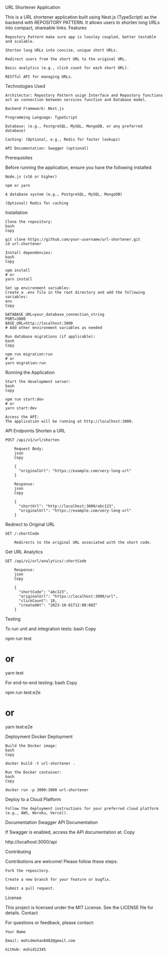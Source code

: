 URL Shortener Application

This is a URL shortener application built using Nest.js (TypeScript) as the backend with REPOSITORY PATTERN. It allows users to shorten long URLs into compact, shareable links.
Features

    Repostory Pattern make sure app is loosley coupled, better testable and scalable.

    Shorten long URLs into concise, unique short URLs.

    Redirect users from the short URL to the original URL.

    Basic analytics (e.g., click count for each short URL).

    RESTful API for managing URLs.

Technologies Used

    Architectur: Repostory Pattern usign Interface and Repostory functions act as connection between services function and Database model.

    Backend Framework: Nest.js

    Programming Language: TypeScript

    Database: (e.g., PostgreSQL, MySQL, MongoDB, or any preferred database)

    Caching: (Optional, e.g., Redis for faster lookups)

    API Documentation: Swagger (optional)

Prerequisites

Before running the application, ensure you have the following installed:

    Node.js (v16 or higher)

    npm or yarn

    A database system (e.g., PostgreSQL, MySQL, MongoDB)

    (Optional) Redis for caching

Installation

    Clone the repository:
    bash
    Copy

    git clone https://github.com/your-username/url-shortener.git
    cd url-shortener

    Install dependencies:
    bash
    Copy

    npm install
    # or
    yarn install

    Set up environment variables:
    Create a .env file in the root directory and add the following variables:
    env
    Copy

    DATABASE_URL=your_database_connection_string
    PORT=3000
    BASE_URL=http://localhost:3000
    # Add other environment variables as needed

    Run database migrations (if applicable):
    bash
    Copy

    npm run migration:run
    # or
    yarn migration:run

Running the Application

    Start the development server:
    bash
    Copy

    npm run start:dev
    # or
    yarn start:dev

    Access the API:
    The application will be running at http://localhost:3000.

API Endpoints
Shorten a URL

    POST /api/v1/url/shorten

        Request Body:
        json
        Copy

        {
          "originalUrl": "https://example.com/very-long-url"
        }

        Response:
        json
        Copy

        {
          "shortUrl": "http://localhost:3000/abc123",
          "originalUrl": "https://example.com/very-long-url"
        }

Redirect to Original URL

    GET /:shortCode

        Redirects to the original URL associated with the short code.

Get URL Analytics

    GET /api/v1/url/analytics/:shortCode

        Response:
        json
        Copy

        {
          "shortCode": "abc123",
          "originalUrl": "https://localhost:3000/url",
          "clickCount": 10,
          "createdAt": "2023-10-01T12:00:00Z"
        }

Testing

To run unit and integration tests:
bash
Copy

npm run test
# or
yarn test

For end-to-end testing:
bash
Copy

npm run test:e2e
# or
yarn test:e2e

Deployment
Docker Deployment

    Build the Docker image:
    bash
    Copy

    docker build -t url-shortener .

    Run the Docker container:
    bash
    Copy

    docker run -p 3000:3000 url-shortener

Deploy to a Cloud Platform

    Follow the deployment instructions for your preferred cloud platform (e.g., AWS, Heroku, Vercel).

Documentation
Swagger API Documentation

If Swagger is enabled, access the API documentation at:
Copy

http://localhost:3000/api

Contributing

Contributions are welcome! Please follow these steps:

    Fork the repository.

    Create a new branch for your feature or bugfix.

    Submit a pull request.

License

This project is licensed under the MIT License. See the LICENSE file for details.
Contact

For questions or feedback, please contact:

    Your Name

    Email: mohidmohan8482@gmail.com

    GitHub: mohid12345